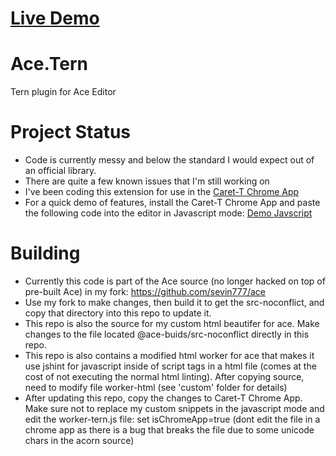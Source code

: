 [Live Demo](http://sevin777.github.io/Ace.Tern/demo.html)
========

Ace.Tern
========

Tern plugin for Ace Editor


Project Status
============

 - Code is currently messy and below the standard I would expect out of an official library.
 - There are quite a few known issues that I'm still working on
 - I've been coding this extension for use in the [Caret-T Chrome App](https://chrome.google.com/webstore/detail/caret-t/agiednhnlghobdgpgfdnbdaflnngmoij)
 - For a quick demo of features, install the Caret-T Chrome App and paste the following code into the editor in Javascript mode: [Demo Javscript](https://raw.githubusercontent.com/sevin777/Ace.Tern/master/DemoJavascript.js)
 

Building
============
 - Currently this code is part of the Ace source (no longer hacked on top of pre-built Ace) in my fork: https://github.com/sevin777/ace
 - Use my fork to make changes, then build it to get the src-noconflict, and copy that directory into this repo to update it.
 - This repo is also the source for my custom html beautifer for ace. Make changes to the file located @ace-buids/src-noconflict directly in this repo.
 - This repo is also contains a modified html worker for ace that makes it use jshint for javascript inside of script tags in a html file (comes at the cost of not executing the normal html linting). After copying source, need to modify file worker-html (see 'custom' folder for details)
 - After updating this repo, copy the changes to Caret-T Chrome App. Make sure not to replace my custom snippets in the javascript mode and edit the worker-tern.js file: set isChromeApp=true (dont edit the file in a chrome app as there is a bug that breaks the file due to some unicode chars in the acorn source)


